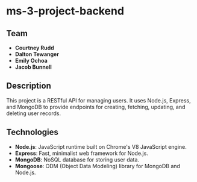 # ms-3-project-backend

## Team
- **Courtney Rudd**
- **Dalton Tewanger**
- **Emily Ochoa**
- **Jacob Bunnell**

## Description
This project is a RESTful API for managing users. It uses Node.js, Express, and MongoDB to provide endpoints for creating, fetching, updating, and deleting user records.

## Technologies
- **Node.js**: JavaScript runtime built on Chrome's V8 JavaScript engine.
- **Express**: Fast, minimalist web framework for Node.js.
- **MongoDB**: NoSQL database for storing user data.
- **Mongoose**: ODM (Object Data Modeling) library for MongoDB and Node.js.
